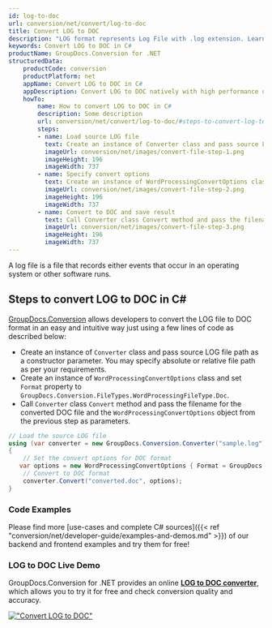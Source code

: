 ```yaml
---
id: log-to-doc
url: conversion/net/convert/log-to-doc
title: Convert LOG to DOC
description: "LOG format represents Log File with .log extension. Learn how to convert LOG to DOC file programmatically in C# language using GroupDocs.Conversion for .NET library."
keywords: Convert LOG to DOC in C#
productName: GroupDocs.Conversion for .NET
structuredData:
    productCode: conversion
    productPlatform: net
    appName: Convert LOG to DOC in C#
    appDescription: Convert LOG to DOC natively with high performance using C# language and server side GroupDocs.Conversion for .NET APIs, without the use of any software like Microsoft or Open Office.
    howTo:
        name: How to convert LOG to DOC in C# 
        description: Some description
        url: conversion/net/convert/log-to-doc/#steps-to-convert-log-to-doc-in-c
        steps:
        - name: Load source LOG file 
          text: Create an instance of Converter class and pass source LOG file path as a constructor parameter. You may specify absolute or relative file path as per your requirements. 
          imageUrl: conversion/net/images/convert-file-step-1.png
          imageHeight: 196
          imageWidth: 737
        - name: Specify convert options 
          text: Create an instance of WordProcessingConvertOptions class.
          imageUrl: conversion/net/images/convert-file-step-2.png
          imageHeight: 196
          imageWidth: 737
        - name: Convert to DOC and save result 
          text: Call Converter class Convert method and pass the filename for the converted HTML file and the WordProcessingConvertOptions object from the previous step as parameters.
          imageUrl: conversion/net/images/convert-file-step-3.png
          imageHeight: 196
          imageWidth: 737
---
```


A log file is a file that records either events that occur in an operating system or other software runs.

## Steps to convert LOG to DOC in C#

[GroupDocs.Conversion](https://products.groupdocs.com/conversion/net) allows developers to convert the LOG file to DOC format in an easy and intuitive way just using a few lines of code as described below:

* Create an instance of `Converter` class and pass source LOG file path as a constructor parameter. You may specify absolute or relative file path as per your requirements. 
* Create an instance of `WordProcessingConvertOptions` class and set `Format` property to `GroupDocs.Conversion.FileTypes.WordProcessingFileType.Doc`.
* Call `Converter` class `Convert` method and pass the filename for the converted DOC file and the `WordProcessingConvertOptions` object from the previous step as parameters.

```csharp
// Load the source LOG file
using (var converter = new GroupDocs.Conversion.Converter("sample.log"))
{
    // Set the convert options for DOC format
   var options = new WordProcessingConvertOptions { Format = GroupDocs.Conversion.FileTypes.WordProcessingFileType.Doc };
    // Convert to DOC format
    converter.Convert("converted.doc", options);
}
```

### Code Examples

Please find more [use-cases and complete C# sources]({{< ref "conversion/net/developer-guide/examples-and-demos.md" >}}) of our backend and frontend examples and try them for free!

### LOG to DOC Live Demo

GroupDocs.Conversion for .NET provides an online [**LOG to DOC converter**](https://products.groupdocs.app/conversion/log-to-doc), which allows you to try it for free and check conversion quality and accuracy.

[!["Convert LOG to DOC"](conversion/net/images/convert-to-doc/convert-log-to-doc.png)](https://products.groupdocs.app/conversion/log-to-doc)